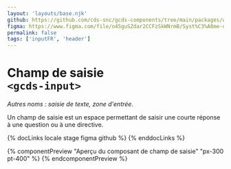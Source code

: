 ```yaml
---
layout: 'layouts/base.njk'
github: https://github.com/cds-snc/gcds-components/tree/main/packages/web/src/components/gcds-input
figma: https://www.figma.com/file/o4SguSZdar2CCFzSkWNrmB/Syst%C3%A8me-de-design-GC?type=design&node-id=114-2007&mode=design&t=1DaL24vHpjRRfHHm-0
permalink: false
tags: ['inputFR', 'header']
---
```


# Champ de saisie<br>`<gcds-input>`

_Autres noms : saisie de texte, zone d'entrée._

Un champ de saisie est un espace permettant de saisir une courte réponse à une question ou à une directive.

{% docLinks locale stage figma github %}
{% enddocLinks %}

{% componentPreview "Aperçu du composant de champ de saisie" "px-300 pt-400" %}
<gcds-input input-id="input-example" label="Étiquette de champ" hint="Texte explicatif / Exemple de message.">
</gcds-input>
{% endcomponentPreview %}
